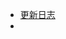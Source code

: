 <!-- _navbar.md -->

* [更新日志](update.md)
* <div class="kaiguan" >
        <div class="bai" id="anniu"></div>
    </div>





